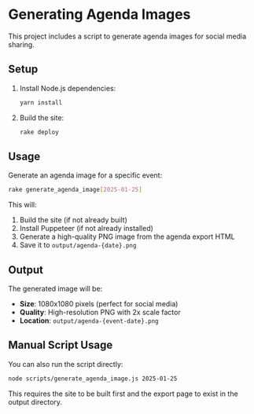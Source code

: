 # Generating Agenda Images

This project includes a script to generate agenda images for social media sharing.

## Setup

1. Install Node.js dependencies:
   ```bash
   yarn install
   ```

2. Build the site:
   ```bash
   rake deploy
   ```

## Usage

Generate an agenda image for a specific event:

```bash
rake generate_agenda_image[2025-01-25]
```

This will:
1. Build the site (if not already built)
2. Install Puppeteer (if not already installed)
3. Generate a high-quality PNG image from the agenda export HTML
4. Save it to `output/agenda-{date}.png`

## Output

The generated image will be:
- **Size**: 1080x1080 pixels (perfect for social media)
- **Quality**: High-resolution PNG with 2x scale factor
- **Location**: `output/agenda-{event-date}.png`

## Manual Script Usage

You can also run the script directly:

```bash
node scripts/generate_agenda_image.js 2025-01-25
```

This requires the site to be built first and the export page to exist in the output directory.